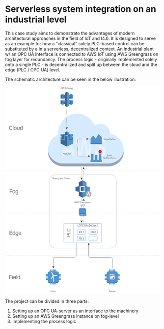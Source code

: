 # Serverless system integration on an industrial level

This case study aims to demonstrate the advantages of modern architectural
approaches in the field of IoT and I4.0. It is designed to serve as an example
for how a "classical" solely PLC-based control can be substituted by a in a
serverless, decentralized context. An industrial plant w/ an OPC UA interface is
connected to AWS IoT using AWS Greengrass on fog layer for redundancy. The
process logic - originally implemented solely onto a single PLC - is decentralized
and split up between the cloud and the edge (PLC / OPC UA) level.

The schematic architecture can be seen in the below illustration:

![](doc/img/architecture.png)

The project can be divided in three parts:

1. Setting up an OPC UA-server as an interface to the machinery
2. Setting up an AWS Greengrass instance on fog-level
3. Implementing the process logic

